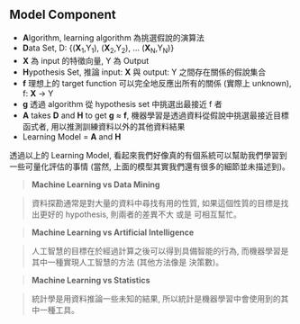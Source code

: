 ## Model Component
* **A**lgorithm, learning algorithm 為挑選假說的演算法
* **D**ata Set, D: {(**X**<sub>1</sub>,Y<sub>1</sub>), (**X**<sub>2</sub>,Y<sub>2</sub>), ... (**X**<sub>N</sub>,Y<sub>N</sub>)}
* **X** 為 input 的特徵向量, Y 為 Output
* **H**ypothesis Set, 推論 input: **X** 與 output: Y 之間存在關係的假說集合
* **f** 理想上的 target function 可以完全地反應出所有的關係 (實際上 unknown), f: **X** → Y
* **g** 透過 algorithm 從 hypothesis set 中挑選出最接近 f 者
* **A** takes **D** and **H** to get **g** ≈ **f**, 機器學習是透過資料從假說中挑選最接近目標函式者, 用以推測訓練資料以外的其他資料結果
* Learning Model = **A** and **H**

透過以上的 Learning Model, 看起來我們好像真的有個系統可以幫助我們學習到一些可量化評估的事情 (當然, 上面的模型其實我們還有很多的細節並未描述到)。

> **Machine Learning vs Data Mining**

> 資料探勘通常是對大量的資料中尋找有用的性質, 如果這個性質的目標是找出更好的 hypothesis, 則兩者的差異不大 或是 可相互幫忙。

> **Machine Learning vs Artificial Intelligence**

> 人工智慧的目標在於經過計算之後可以得到具備智能的行為, 而機器學習是其中一種實現人工智慧的方法 (其他方法像是 決策數)。

> **Machine Learning vs Statistics**

> 統計學是用資料推論一些未知的結果, 所以統計是機器學習中會使用到的其中一種工具。